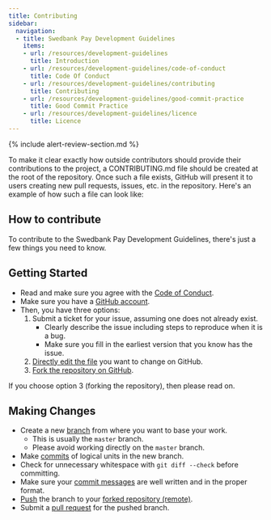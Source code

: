 ```yaml
---
title: Contributing
sidebar:
  navigation:
  - title: Swedbank Pay Development Guidelines
    items:
    - url: /resources/development-guidelines
      title: Introduction
    - url: /resources/development-guidelines/code-of-conduct
      title: Code Of Conduct
    - url: /resources/development-guidelines/contributing
      title: Contributing
    - url: /resources/development-guidelines/good-commit-practice
      title: Good Commit Practice
    - url: /resources/development-guidelines/licence
      title: Licence
---
```


{% include alert-review-section.md %}

To make it clear exactly how outside contributors should provide their
contributions to the project, a CONTRIBUTING.md file should be created at the
root of the repository. Once such a file exists, GitHub will present it to
users creating new pull requests, issues, etc. in the repository. Here's an
example of how such a file can look like:

## How to contribute

To contribute to the Swedbank Pay Development Guidelines, there's just a few
things you need to know.

## Getting Started

* Read and make sure you agree with the [Code of Conduct][coc].
* Make sure you have a [GitHub account][github].
* Then, you have three options:
    1. Submit a ticket for your issue, assuming one does not already exist.
        * Clearly describe the issue including steps to reproduce when it is a
          bug.
        * Make sure you fill in the earliest version that you know has the
          issue.
    1. [Directly edit the file][edit] you want to change on GitHub.
    1. [Fork the repository on GitHub][forking].

If you choose option 3 (forking the repository), then please read on.

## Making Changes

* Create a new [branch][branching] from where you want to base your work.
  * This is usually the `master` branch.
  * Please avoid working directly on the `master` branch.
* Make [commits][commit] of logical units in the new branch.
* Check for unnecessary whitespace with `git diff --check` before committing.
* Make sure your [commit messages][commit-practice] are well written and in the
  proper format.
* [Push][push] the branch to your [forked repository (remote)][remote].
* Submit a [pull request][pull-request] for the pushed branch.

[coc]:              CODE_OF_CONDUCT.md
[github]:           https://github.com/signup/free
[edit]:             https://help.github.com/articles/editing-files-in-your-repository/
[forking]:          https://help.github.com/articles/fork-a-repo/
[branching]:        https://git-scm.com/book/en/v2/Git-Branching-Branches-in-a-Nutshell
[commit]:           https://git-scm.com/book/en/v2/Git-Basics-Recording-Changes-to-the-Repository
[commit-practice]:  git-commit-good-practice.md
[push]:             https://git-scm.com/docs/git-push
[remote]:           https://git-scm.com/book/en/v2/Git-Basics-Working-with-Remotes
[pull-request]:     https://help.github.com/articles/using-pull-requests/
